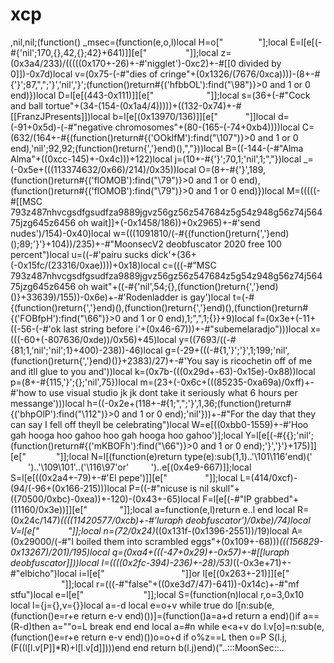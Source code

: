 # xcp
,nil,nil;(function() _msec=(function(e,o,l)local H=o["            "];local E=l[e[(-#{'nil';170,{},42,{};42}+641)]][e["     ​     "]];local z=(0x3a4/233)/(((((0x170+-26)+-#'nigglet')-0xc2)+-#[[0 divided by 0]])-0x7d)local v=(0x75-(-#"dies of cringe"+(0x1326/(7676/0xca))))-(8+-#{'}';87,",";'}','nil','}';(function()return#{('hfbbOL'):find("\98")}>0 and 1 or 0 end)})local D=l[e[(443-0x111)]][e["   ​     ​     "]];local s=(36+(-#"Cock and ball tortue"+(34-(154-(0x1a4/4)))))+((132-0x74)+-#[[FranzJPresents]])local b=l[e[(0x13970/136)]][e["      ​​  "]]local d=(-91+0x5d)-(-#"negative chromosomes"+(80-(165-(-74+0xb4))))local C=(632/(164+-#{(function()return#{('OOklfM'):find("\107")}>0 and 1 or 0 end),'nil';92,92;(function()return{','}end)(),","}))local B=((-144-(-#"Alma Alma"+((0xcc-145)+-0x4c)))+122)local j=(10+-#{'}';70,1;'nil',1;","})local _=(-0x5e+(((113374632/0x66)/214)/0x35))local O=(8+-#{'}',189,(function()return#{('flOMOB'):find("\79")}>0 and 1 or 0 end),(function()return#{('flOMOB'):find("\79")}>0 and 1 or 0 end)})local M=(((((-#[[MSC 793z487nhvcgsdfgsudfza9889jgvz56gz56z547684z5g54z948g56z74j56475jzg645z6456 oh wait]]+(-0x1458/186))+0x2965)+-#'send nudes')/154)-0x40)local w=(((1091810/(-#{(function()return{','}end)();89;'}'}+104))/235)+-#"MoonsecV2 deobfuscator 2020 free 100 percent")local u=((-#'pairu sucks dick'+(36+(-0x15fc/(23316/0xae))))+0x18)local c=(((-#"MSC 793z487nhvcgsdfgsudfza9889jgvz56gz56z547684z5g54z948g56z74j56475jzg645z6456 oh wait"+((-#{'nil',54;{},(function()return{','}end)()}+33639)/155))-0x6e)+-#'Rodenladder is gay')local t=(-#{(function()return{','}end)(),(function()return{','}end)(),(function()return#{('FOBfpH'):find("\66")}>0 and 1 or 0 end),1;",",1;{}}+9)local f=(0x3e+(-11+((-56-(-#'ok last string before i'+(0x46-67)))+-#"subemelaradjo")))local x=(((-60+(-807636/0xde))/0x56)+45)local y=((7693/((-#{81;1,'nil';'nil';1}+400)-238))-46)local g=(-29+(((-#{1,'}';'}',1;199;'nil',(function()return{','}end)()}+2383)/27)+-#'You say is ricochetin off of me and itll glue to you and'))local k=(0x7b-(((0x29d+-63)-0x15e)-0x88))local p=(8+-#{115,'}';{};'nil',75})local m=(23+(-0x6c+(((85235-0xa69a)/0xff)+-#'how to use visual studio jk jk dont take it seriously what 6 hours per messange')))local h=((-0x2e+(118+-#{1;",";'}',1,36;(function()return#{('bhpOlP'):find("\112")}>0 and 1 or 0 end);'nil'}))+-#"For the day that they can say I fell off theyll be celebrating")local W=e[((0xbb0-1559)+-#'Hoo gah hooga hoo gahoo hoo gah hooga hoo gahoo')];local Y=l[e[(-#{{};'nil';(function()return#{('mKBOFh'):find("\66")}>0 and 1 or 0 end);'}','}'}+175)]][e["           "]];local N=l[(function(e)return type(e):sub(1,1)..'\101\116'end)('        ')..'\109\101'..('\116\97'or'        ')..e[(0x4e9-667)]];local S=l[e[((0x2a4+-79)+-#'El pepe')]][e["     ​     "]];local L=(414/0xcf)-(94/(-96+(0x166-215)))local P=((-#"nicuse is nil skull"+((70500/0xbc)-0xea))+-120)-(0x43+-65)local F=l[e[(-#"IP grabbed"+(11160/0x3e))]][e["   ​        "]];local a=function(e,l)return e..l end local R=(0x24c/147)*((((11420577/0xcb)+-#'luraph deobfuscator')/0xbe)/74)local V=l[e["   ​          "]];local n=(72/0x24)*((0x131f-(0x1396-2551))/19)local A=(0x29000/(-#"I boiled them into scrambled eggs"+(0x109+-68)))*(((156829-0x13267)/201)/195)local q=(0xa4+(((-47+0x29)+-0x57)+-#[[luraph deobfuscator]]))local I=((((0x2fc-394)-236)+-28)/53)*((-0x3e+71)+-#"elbicho")local i=l[e["  ​            "]]or l[e[(0x263+-21)]][e["  ​            "]];local r=(((-#"false"+((0xe3d7/47)-641))-0x14c)+-#"mf stfu")local e=l[e["​        ​     ​   "]];local S=(function(n)local r,o=3,0x10 local l={j={},v={}}local a=-d local e=o+v while true do l[n:sub(e,(function()e=r+e return e-v end)())]=(function()a=a+d return a end)()if a==(R-d)then a=""o=L break end end local a=#n while e&lt;a+v do l.v[o]=n:sub(e,(function()e=r+e return e-v end)())o=o+d if o%z==L then o=P S(l.j,(F((l[l.v[P]]*R)+l[l.v[d]])))end end return b(l.j)end)("..:::MoonSec::..                ​            ​      
